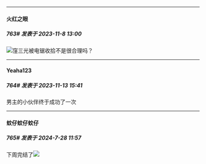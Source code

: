 ﻿
*****

####  火红之眼  
##### 763#       发表于 2023-11-8 13:00

<img src="https://static.saraba1st.com/image/smiley/face2017/067.png" referrerpolicy="no-referrer">窪三光被电锯收拾不是很合理吗？

*****

####  Yeaha123  
##### 764#       发表于 2023-11-13 15:41

男主的小伙伴终于成功了一次

*****

####  蚊仔蚊仔蚊仔  
##### 765#       发表于 2024-7-28 11:57

下周完结了<img src="https://static.saraba1st.com/image/smiley/face2017/001.png" referrerpolicy="no-referrer">


